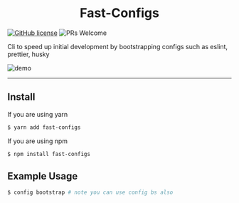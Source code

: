 <h1 align="center">Fast-Configs</h1>

[![GitHub license](https://img.shields.io/badge/license-MIT-blue.svg)](https://github.com/seanjyjy/fast-configs/blob/master/LICENSE)
![PRs Welcome](https://img.shields.io/badge/PRs-welcome-brightgreen.svg)

Cli to speed up initial development by bootstrapping configs such as eslint, prettier, husky

![demo](./images/demo.gif)

---

## Install

If you are using yarn

```bash
$ yarn add fast-configs
```

If you are using npm

```bash
$ npm install fast-configs
```

## Example Usage

```bash
$ config bootstrap # note you can use config bs also
```

